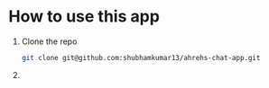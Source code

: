 # How to use this app

1. Clone the repo 
    ```bash
    git clone git@github.com:shubhamkumar13/ahrehs-chat-app.git
    ```
2. 